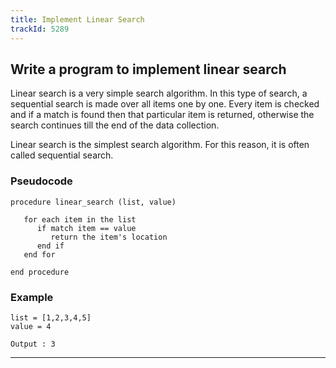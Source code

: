 ```yaml
---
title: Implement Linear Search
trackId: 5289
---
```


## Write a program to implement linear search

Linear search is a very simple search algorithm. In this type of search, a sequential search is made over all items one by one. Every item is checked and if a match is found then that particular item is returned, otherwise the search continues till the end of the data collection.

Linear search is the simplest search algorithm. For this reason, it is often called sequential search.

### Pseudocode

```text
procedure linear_search (list, value)

   for each item in the list
      if match item == value
         return the item's location
      end if
   end for

end procedure
```

### Example

```text
list = [1,2,3,4,5]
value = 4

Output : 3
```

---
